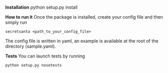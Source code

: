 **Installation**
    python setup.py install

**How to run it**
Once the package is installed, create your config file and then simply run

    secretsanta <path_to_your_config_file>

The config file is written in yaml, an example is available at the root of the directory (sample.yaml).

**Tests**
You can launch tests by running

    python setup.py nosetests
